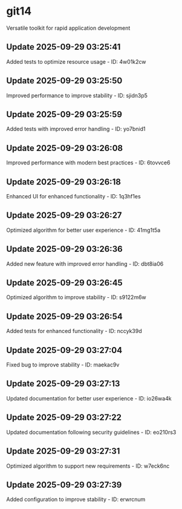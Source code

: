 # git14
Versatile toolkit for rapid application development

## Update 2025-09-29 03:25:41
Added tests to optimize resource usage - ID: 4w01k2cw


## Update 2025-09-29 03:25:50
Improved performance to improve stability - ID: sjidn3p5


## Update 2025-09-29 03:25:59
Added tests with improved error handling - ID: yo7bnid1


## Update 2025-09-29 03:26:08
Improved performance with modern best practices - ID: 6tovvce6


## Update 2025-09-29 03:26:18
Enhanced UI for enhanced functionality - ID: 1q3hf1es


## Update 2025-09-29 03:26:27
Optimized algorithm for better user experience - ID: 41mg1t5a


## Update 2025-09-29 03:26:36
Added new feature with improved error handling - ID: dbt8ia06


## Update 2025-09-29 03:26:45
Optimized algorithm to improve stability - ID: s9122m6w


## Update 2025-09-29 03:26:54
Added tests for enhanced functionality - ID: nccyk39d


## Update 2025-09-29 03:27:04
Fixed bug to improve stability - ID: maekac9v


## Update 2025-09-29 03:27:13
Updated documentation for better user experience - ID: io26wa4k


## Update 2025-09-29 03:27:22
Updated documentation following security guidelines - ID: eo210rs3


## Update 2025-09-29 03:27:31
Optimized algorithm to support new requirements - ID: w7eck6nc


## Update 2025-09-29 03:27:39
Added configuration to improve stability - ID: erwrcnum

